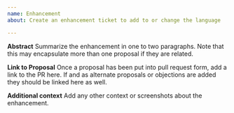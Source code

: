 ```yaml
---
name: Enhancement
about: Create an enhancement ticket to add to or change the language

---
```


**Abstract**
Summarize the enhancement in one to two paragraphs. Note that this may encapsulate more than one proposal if they are related.

**Link to Proposal**
Once a proposal has been put into pull request form, add a link to the PR here. If and as alternate proposals or objections are added they should be linked here as well.

**Additional context**
Add any other context or screenshots about the enhancement.
